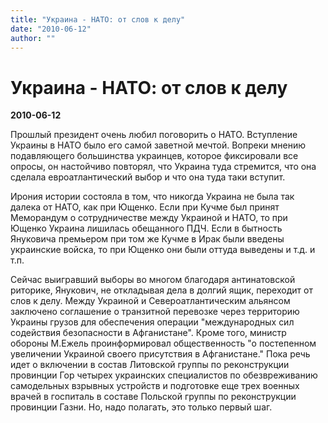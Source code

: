 ```yaml
---
title: "Украина - НАТО: от слов к делу"
date: "2010-06-12"
author: ""
---
```


# Украина - НАТО: от слов к делу

**2010-06-12** 

Прошлый президент очень любил поговорить о НАТО. Вступление Украины в НАТО было его самой заветной мечтой. Вопреки мнению подавляющего большинства украинцев, которое фиксировали все опросы, он настойчиво повторял, что Украина туда стремится, что она сделала евроатлантический выбор и что она туда таки вступит.

Ирония истории состояла в том, что никогда Украина не была так далека от НАТО, как при Ющенко. Если при Кучме был принят Меморандум о сотрудничестве между Украиной и НАТО, то при Ющенко Украина лишилась обещанного ПДЧ. Если в бытность Януковича премьером при том же Кучме в Ирак были введены украинские войска, то при Ющенко они были оттуда выведены и т.д. и т.п.

Сейчас выигравший выборы во многом благодаря антинатовской риторике, Янукович, не откладывая дела в долгий ящик, переходит от слов к делу. Между Украиной и Североатлантическим альянсом заключено соглашение о транзитной перевозке через территорию Украины грузов для обеспечения операции "международных сил содействия безопасности в Афганистане". Кроме того, министр обороны М.Ежель проинформировал общественность "о постепенном увеличении Украиной своего присутствия в Афганистане." Пока речь идет о включении в состав Литовской группы по реконструкции провинции Гор четырех украинских специалистов по обезвреживанию самодельных взрывных устройств и подготовке еще трех военных врачей в госпиталь в составе Польской группы по реконструкции провинции Газни. Но, надо полагать, это только первый шаг.